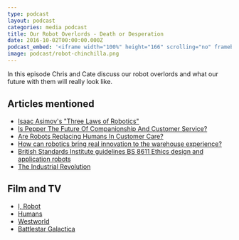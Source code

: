 ```yaml
---
type: podcast
layout: podcast
categories: media podcast
title: Our Robot Overlords - Death or Desperation
date: 2016-10-02T00:00:00.000Z
podcast_embed: '<iframe width="100%" height="166" scrolling="no" frameborder="no" src="https://w.soundcloud.com/player/?url=https%3A//api.soundcloud.com/tracks/290975907%3Fsecret_token%3Ds-Or6bg&amp;color=ff5500&amp;auto_play=false&amp;hide_related=false&amp;show_comments=true&amp;show_user=true&amp;show_reposts=false"></iframe>'
image: podcast/robot-chinchilla.png
---
```


In this episode Chris and Cate discuss our robot overlords and what our future with them will really look like.

## Articles mentioned

- [Isaac Asimov's "Three Laws of Robotics"](http://www.auburn.edu/~vestmon/robotics.html)
- [Is Pepper The Future Of Companionship And Customer Service?](http://readwrite.com/2016/03/10/pepper-robot-helper/)
- [Are Robots Replacing Humans In Customer Care?](http://readwrite.com/2016/04/24/robots-replacing-humans-in-customer-care-pr1/)
- [How can robotics bring real innovation to the warehouse experience?](http://readwrite.com/2016/10/04/how-robotics-bring-great-innovtion-toinnovation-il4/)
- [British Standards Institute guidelines BS 8611 Ethics design and application robots](http://shop.bsigroup.com/ProductDetail?pid=000000000030320089)
- [The Industrial Revolution](http://www.history.com/topics/industrial-revolution)

## Film and TV

- [I, Robot](http://www.imdb.com/title/tt0343818/)
- [Humans](https://en.wikipedia.org/wiki/Humans_(TV_series))
- [Westworld](http://www.imdb.com/title/tt0475784/)
- [Battlestar Galactica](https://en.wikipedia.org/wiki/Battlestar_Galactica_(2004_TV_series))
